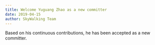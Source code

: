 ```yaml
---
title: Welcome Yuguang Zhao as a new committer
date: 2019-04-15
author: SkyWalking Team
---
```


Based on his continuous contributions, he has been accepted as a new committer.
